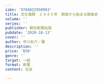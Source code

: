 ```yaml
---
isbn: '9784022950963'
title: 文化復興　１９４５年　娯楽から始まる戦後史
volume: ''
series: ''
publisher: 朝日新聞出版
pubdate: '2020-10-13'
cover: ''
author: 中川右介／著
description: ''
price: '850'
genre: ''
target: 一般
format: 新書
content: 社会

---
```

